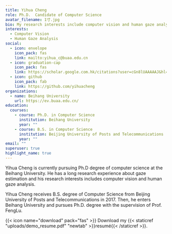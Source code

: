 ```yaml
---
title: Yihua Cheng
role: Ph.D.  Candidate of Computer Science
avatar_filename: 1寸.jpg
bio: My research interests include computer vision and human gaze analysis.
interests:
  - Computer Vision
  - Human Gaze Analysis
social:
  - icon: envelope
    icon_pack: fas
    link: mailto:yihua_c@buaa.edu.cn
  - icon: graduation-cap
    icon_pack: fas
    link: https://scholar.google.com.hk/citations?user=cGn8lUAAAAAJ&hl=zh-CN
  - icon: github
    icon_pack: fab
    link: https://github.com/yihuacheng
organizations:
  - name: Beihang University
    url: https://ev.buaa.edu.cn/
education:
  courses:
    - course: Ph.D. in Computer Science
      institution: Beihang University
      year: ""
    - course: B.S. in Computer Science
      institution: Beijing University of Posts and Telecommunications
      year: ""
email: ""
superuser: true
highlight_name: true
---
```

Yihua Cheng is currently  pursuing Ph.D degree of computer science at the Beihang University. He has a long research experience about gaze estimation and his research interests includes computer vision and human gaze analysis.

Yihua Cheng receives B.S. degree of Computer Science from Beijing University of Posts and Telecommunications in 2017. Then, he enters Beihang University and pursues Ph.D. degree with the supervision of Prof. FengLu.

{{< icon name="download" pack="fas" >}} Download my {{< staticref "uploads/demo_resume.pdf" "newtab" >}}resumé{{< /staticref >}}.